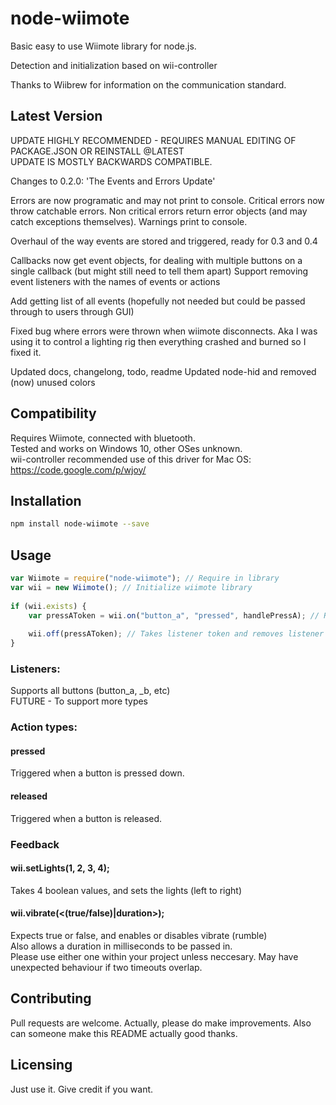 # node-wiimote
Basic easy to use Wiimote library for node.js.

Detection and initialization based on wii-controller
  
Thanks to Wiibrew for information on the communication standard.

## Latest Version
UPDATE HIGHLY RECOMMENDED - REQUIRES MANUAL EDITING OF PACKAGE.JSON OR REINSTALL @LATEST  
UPDATE IS MOSTLY BACKWARDS COMPATIBLE.
  
Changes to 0.2.0: 'The Events and Errors Update'    
  
Errors are now programatic and may not print to console.
Critical errors now throw catchable errors.
Non critical errors return error objects (and may catch exceptions themselves).
Warnings print to console.

Overhaul of the way events are stored and triggered, ready for 0.3 and 0.4

Callbacks now get event objects, for dealing with multiple buttons on a single callback (but might still need to tell them apart)
Support removing event listeners with the names of events or actions

Add getting list of all events (hopefully not needed but could be passed through to users through GUI)

Fixed bug where errors were thrown when wiimote disconnects. Aka I was using it to control a lighting rig then everything crashed and burned so I fixed it.

Updated docs, changelong, todo, readme
Updated node-hid and removed (now) unused colors

## Compatibility
Requires Wiimote, connected with bluetooth.  
Tested and works on Windows 10, other OSes unknown.  
wii-controller recommended use of this driver for Mac OS: <https://code.google.com/p/wjoy/>

## Installation

```bash
npm install node-wiimote --save
```

## Usage

```javascript
var Wiimote = require("node-wiimote"); // Require in library
var wii = new Wiimote(); // Initialize wiimote library 
  
if (wii.exists) {  
	var pressAToken = wii.on("button_a", "pressed", handlePressA); // Returns listener token used to remove listeners.  
    
	wii.off(pressAToken); // Takes listener token and removes listener
}  
```

### Listeners:
Supports all buttons (button_a, _b, etc)  
FUTURE - To support more types  

### Action types:

#### pressed
Triggered when a button is pressed down.

#### released
Triggered when a button is released.

### Feedback

#### wii.setLights(1, 2, 3, 4);
Takes 4 boolean values, and sets the lights (left to right)

#### wii.vibrate(<(true/false)|duration>);
Expects true or false, and enables or disables vibrate (rumble)  
Also allows a duration in milliseconds to be passed in.  
Please use either one within your project unless neccesary. May have unexpected behaviour if two timeouts overlap.

## Contributing
Pull requests are welcome. Actually, please do make improvements. Also can someone make this README actually good thanks.

## Licensing
Just use it. Give credit if you want.
